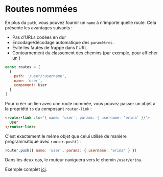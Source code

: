 # Routes nommées

<VueSchoolLink 
  href="https://vueschool.io/lessons/named-routes"
  title="Learn about the named routes"
/>

En plus du `path`, vous pouvez fournir un `name` à n'importe quelle route. Cela présente les avantages suivants :

- Pas d'URLs codées en dur
- Encodage/décodage automatique des `paramètres`.
- Évite les fautes de frappe dans l'URL
- Contournement du classement des chemins (par exemple, pour afficher un )

```js
const routes = [
  {
    path: '/user/:username',
    name: 'user',
    component: User
  }
]
```

Pour créer un lien avec une route nommée, vous pouvez passer un objet à la propriété `to` du composant `router-link` :

```html
<router-link :to="{ name: 'user', params: { username: 'erina' }}">
  User
</router-link>
```

C'est exactement le même objet que celui utilisé de manière programmatique avec `router.push()` :

```js
router.push({ name: 'user', params: { username: 'erina' } })
```

Dans les deux cas, le routeur naviguera vers le chemin `/user/erina`.

Exemple complet [ici](https://github.com/vuejs/vue-router/blob/dev/examples/named-routes/app.js).
